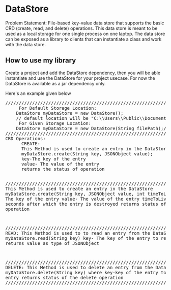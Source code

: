 # DataStore
Problem Statement:
File-based key-value data store that supports the basic CRD (create, read, and delete) operations. This data store is meant to be used as a local storage for one single process on one laptop. The data store can be exposed as a library to clients that can instantiate a class and work with the data store.

<h2>How to use my library</h2>

<p>Create a project and add the DataStore dependency, then you will be able instantiate and use the DataStore for your project usecase. For now the DataStore is available as a jar dependency only.<br/>
<p>Here's an example given below</p>
<pre>
///////////////////////////////////////////////////////////////////////
     For Default Storage Location:
	DataStore myDataStore = new DataStore();
	// default location will be "C:\\Users\\Public\\Documents"
     For Given Storage Location:
	DataStore myDataStore = new DataStore(String filePath);//pass file location
///////////////////////////////////////////////////////////////////////
CRD Operations:
	  CREATE:
	  This Method is used to create an entry in the DataStore
	  myDataStore.create(String key, JSONObject value);
	  key-The key of the entry
	  value- The value of the entry
	  returns the status of operation
 
////////////////////////////////////////////////////////////////////// 
	  This Method is used to create an entry in the DataStore
	      myDataStore.create(String key, JSONObject value, int timeToLive);
	     key-  The key of the entry
	     value-  The value of the entry
	     timeToLive-  Number of seconds after which the entry is destroyed
	     returns status of the operation


///////////////////////////////////////////////////////////////////////
     READ:
         This Method is used to to read an entry from the DataStore
         myDataStore.read(String key)
         key- The key of the entry to read the entry
         returns value as type of JSONObject
       

////////////////////////////////////////////////////////////////////////
     DELETE:
         This Method is used to delete an entry from the DataStore
	 myDataStore.delete(String key)
	 where
         key-key of the entry to read the entry
	 returns status of the delete operation
//////////////////////////////////////////////////////////////////////	  
</pre>
